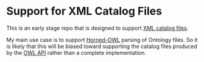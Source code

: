 Support for XML Catalog Files
=============================


This is an early stage repo that is designed to support [XML catalog files](https://www.oasis-open.org/committees/entity/spec.html).

My main use case is to support
[Horned-OWL](https://github.com/phillord/horned-owl) parsing of
Ontology files. So it is likely that this will be biased toward
supporting the catalog files produced by the [OWL
API](https://github.com/owlcs/owlapi) rather than a complete
implementation.
